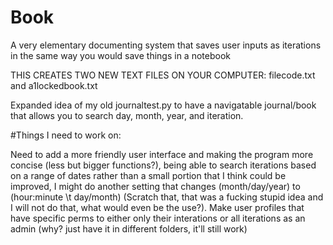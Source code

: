 # Book
A very elementary documenting system that saves user inputs as iterations in the same way you would save things in a notebook

THIS CREATES TWO NEW TEXT FILES ON YOUR COMPUTER: filecode.txt and a1lockedbook.txt

Expanded idea of my old journaltest.py to have a navigatable journal/book that allows you to search day, month, year, and iteration.

#Things I need to work on:

Need to add a more friendly user interface and making the program more concise (less but bigger functions?), being able to search iterations based on a range of dates rather than a small portion that I think could be improved, I might do another setting that changes (month/day/year) to (hour:minute \t day/month) (Scratch that, that was a fucking stupid idea and I will not do that, what would even be the use?). Make user profiles that have specific perms to either only their interations or all iterations as an admin (why? just have it in different folders, it'll still work)
